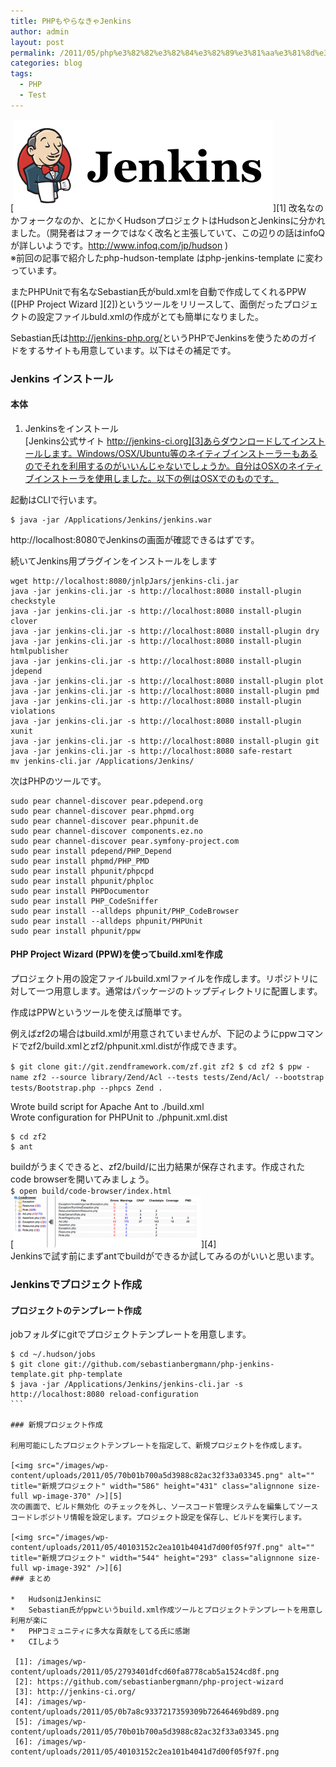 ```yaml
---
title: PHPもやらなきゃJenkins
author: admin
layout: post
permalink: /2011/05/php%e3%82%82%e3%82%84%e3%82%89%e3%81%aa%e3%81%8d%e3%82%83jenkins/
categories: blog
tags:
  - PHP
  - Test
---
```


[<img src="/images/wp-content/uploads/2011/05/2793401dfcd60fa8778cab5a1524cd8f.png" alt="" title="Jenkins" width="415" height="147" class="alignnone size-full wp-image-376" />][1] 
改名なのかフォークなのか、とにかくHudsonプロジェクトはHudsonとJenkinsに分かれました。（開発者はフォークではなく改名と主張していて、この辺りの話はinfoQが詳しいようです。<http://www.infoq.com/jp/hudson> )  
※前回の記事で紹介したphp-hudson-template はphp-jenkins-template に変わっています。

またPHPUnitで有名なSebastian氏がbuld.xmlを自動で作成してくれるPPW ([PHP Project Wizard ][2])というツールをリリースして、面倒だったプロジェクトの設定ファイルbuld.xmlの作成がとても簡単になりました。

Sebastian氏は<http://jenkins-php.org/>というPHPでJenkinsを使うためのガイドをするサイトも用意しています。以下はその補足です。

### Jenkins インストール

#### 本体

1. Jenkinsをインストール  
[Jenkins公式サイト http://jenkins-ci.org][3]あらダウンロードしてインストールします。Windows/OSX/Ubuntu等のネイティブインストーラーもあるのでそれを利用するのがいいんじゃないでしょうか。自分はOSXのネイティブインストーラを使用しました。以下の例はOSXでのものです。

起動はCLIで行います。  

```
$ java -jar /Applications/Jenkins/jenkins.war
```

http://localhost:8080でJenkinsの画面が確認できるはずです。

続いてJenkins用プラグインをインストールをします

```
wget http://localhost:8080/jnlpJars/jenkins-cli.jar
java -jar jenkins-cli.jar -s http://localhost:8080 install-plugin checkstyle
java -jar jenkins-cli.jar -s http://localhost:8080 install-plugin clover
java -jar jenkins-cli.jar -s http://localhost:8080 install-plugin dry
java -jar jenkins-cli.jar -s http://localhost:8080 install-plugin htmlpublisher
java -jar jenkins-cli.jar -s http://localhost:8080 install-plugin jdepend
java -jar jenkins-cli.jar -s http://localhost:8080 install-plugin plot
java -jar jenkins-cli.jar -s http://localhost:8080 install-plugin pmd
java -jar jenkins-cli.jar -s http://localhost:8080 install-plugin violations
java -jar jenkins-cli.jar -s http://localhost:8080 install-plugin xunit
java -jar jenkins-cli.jar -s http://localhost:8080 install-plugin git
java -jar jenkins-cli.jar -s http://localhost:8080 safe-restart
mv jenkins-cli.jar /Applications/Jenkins/
```

次はPHPのツールです。

```
sudo pear channel-discover pear.pdepend.org
sudo pear channel-discover pear.phpmd.org
sudo pear channel-discover pear.phpunit.de
sudo pear channel-discover components.ez.no
sudo pear channel-discover pear.symfony-project.com
sudo pear install pdepend/PHP_Depend
sudo pear install phpmd/PHP_PMD
sudo pear install phpunit/phpcpd
sudo pear install phpunit/phploc
sudo pear install PHPDocumentor
sudo pear install PHP_CodeSniffer
sudo pear install --alldeps phpunit/PHP_CodeBrowser
sudo pear install --alldeps phpunit/PHPUnit
sudo pear install phpunit/ppw
```

#### PHP Project Wizard (PPW)を使ってbuild.xmlを作成

プロジェクト用の設定ファイルbuild.xmlファイルを作成します。リポジトリに対して一つ用意します。通常はパッケージのトップディレクトリに配置します。

作成はPPWというツールを使えば簡単です。

例えばzf2の場合はbuild.xmlが用意されていませんが、下記のようにppwコマンドでzf2/build.xmlとzf2/phpunit.xml.distが作成できます。

`
$ git clone git://git.zendframework.com/zf.git zf2
$ cd zf2
$ ppw -name zf2 --source library/Zend/Acl --tests tests/Zend/Acl/ --bootstrap tests/Bootstrap.php --phpcs Zend .
`

Wrote build script for Apache Ant to ./build.xml  
Wrote configuration for PHPUnit to ./phpunit.xml.dist

```
$ cd zf2
$ ant
```

buildがうまくできると、zf2/build/に出力結果が保存されます。作成されたcode browserを開いてみましょう。  
`
$ open build/code-browser/index.html
`  
[<img src="/images/wp-content/uploads/2011/05/0b7a8c9337217359309b72646469bd89-300x83.png" alt="" title="CodeBrowser" width="300" height="83" class="alignnone size-medium wp-image-372" />][4]  
Jenkinsで試す前にまずantでbuildができるか試してみるのがいいと思います。

### Jenkinsでプロジェクト作成

#### プロジェクトのテンプレート作成

jobフォルダにgitでプロジェクトテンプレートを用意します。

````
$ cd ~/.hudson/jobs
$ git clone git://github.com/sebastianbergmann/php-jenkins-template.git php-template
$ java -jar /Applications/Jenkins/jenkins-cli.jar -s http://localhost:8080 reload-configuration
```

### 新規プロジェクト作成

利用可能にしたプロジェクトテンプレートを指定して、新規プロジェクトを作成します。

[<img src="/images/wp-content/uploads/2011/05/70b01b700a5d3988c82ac32f33a03345.png" alt="" title="新規プロジェクト" width="586" height="431" class="alignnone size-full wp-image-370" />][5] 
次の画面で、ビルド無効化 のチェックを外し、ソースコード管理システムを編集してソースコードレポジトリ情報を設定します。プロジェクト設定を保存し、ビルドを実行します。

[<img src="/images/wp-content/uploads/2011/05/40103152c2ea101b4041d7d00f05f97f.png" alt="" title="新規プロジェクト" width="544" height="293" class="alignnone size-full wp-image-392" />][6] 
### まとめ

*   HudsonはJenkinsに
*   Sebastian氏がppwというbuild.xml作成ツールとプロジェクトテンプレートを用意し利用が楽に
*   PHPコミュニティに多大な貢献をしてる氏に感謝
*   CIしよう

 [1]: /images/wp-content/uploads/2011/05/2793401dfcd60fa8778cab5a1524cd8f.png
 [2]: https://github.com/sebastianbergmann/php-project-wizard
 [3]: http://jenkins-ci.org/
 [4]: /images/wp-content/uploads/2011/05/0b7a8c9337217359309b72646469bd89.png
 [5]: /images/wp-content/uploads/2011/05/70b01b700a5d3988c82ac32f33a03345.png
 [6]: /images/wp-content/uploads/2011/05/40103152c2ea101b4041d7d00f05f97f.png
